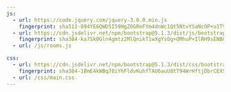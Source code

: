 ```yaml
---
js:
  - url: https://code.jquery.com/jquery-3.6.0.min.js
    fingerprint: sha512-894YE6QWD5I59HgZOGReFYm4dnWc1Qt5NtvYSaNcOP+u1T9qYdvdihz0PPSiiqn/+/3e7Jo4EaG7TubfWGUrMQ==
  - url: https://cdn.jsdelivr.net/npm/bootstrap@5.1.3/dist/js/bootstrap.bundle.min.js
    fingerprint: sha384-ka7Sk0Gln4gmtz2MlQnikT1wXgYsOg+OMhuP+IlRH9sENBO0LRn5q+8nbTov4+1p
  - url: /js/rooms.js

css:
  - url: https://cdn.jsdelivr.net/npm/bootstrap@5.1.3/dist/css/bootstrap.min.css
    fingerprint: sha384-1BmE4kWBq78iYhFldvKuhfTAU6auU8tT94WrHftjDbrCEXSU1oBoqyl2QvZ6jIW3
  - url: /css/main.css
---
```

